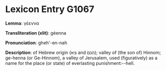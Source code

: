 # Lexicon Entry G1067

**Lemma**: γέεννα

**Transliteration (xlit)**: géenna

**Pronunciation**: gheh'-en-nah

**Description**:
of Hebrew origin (גַּיְא and הִנֹּם); valley of (the son of) Hinnom; ge-henna (or Ge-Hinnom), a valley of Jerusalem, used (figuratively) as a name for the place (or state) of everlasting punishment:--hell.
